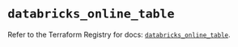 # `databricks_online_table`

Refer to the Terraform Registry for docs: [`databricks_online_table`](https://registry.terraform.io/providers/databricks/databricks/1.65.1/docs/resources/online_table).
